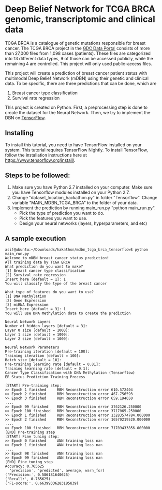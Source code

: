 # Deep Belief Network for TCGA BRCA genomic, transcriptomic and clinical data
TCGA BRCA is a catalogue of genetic mutations responsible for breast cancer. The TCGA BRCA project in the [GDC Data Portal](https://portal.gdc.cancer.gov/repository?filters=~%28op~%27and~content~%28~%28op~%27in~content~%28field~%27cases.project.project_id~value~%28~%27TCGA-BRCA%29%29%29%29%29) consists of more than 27,000 files from 1,098 cases (patients). These files are categorized into 13 different data types, 9 of those can be accessed publicly, while the remaining 4 are controlled. This project will only used public-access files.

This project will create a prediction of breast cancer patient status with multimodal Deep Belief Network (mDBN) using their genetic and clinical data. To be specific, there are three predictions that can be done, which are

1.   Breast cancer type classification
2.   Survival rate regression

This project is created on Python. First, a preprocessing step is done to create the dataset for the Neural Network. Then, we try to implement the DBN on [TensorFlow](https://www.tensorflow.org/).

## Installing
To install this tutorial, you need to have TensorFlow installed on your system. This tutorial requires TensorFlow Nightly. To install TensorFlow, follow the installation instructions here at https://www.tensorflow.org/install/. 

## Steps to be followed:
1. Make sure you have Python 2.7 installed on your computer. Make sure you have Tensorflow modules installed on your Python 2.7.
2. Change "dataset_location_hackathon.py" in folder "Tensorflow". Change variable "MAIN_MDBN_TCGA_BRCA" to the folder of your data.
3. Implement the prediction by running main_run.py "python main_run.py".
	- Pick the type of prediction you want to do.
	- Pick the features you want to use.
	- Design your neural networks (layers, hyperparameters, and etc) 

## A sample execution	

    asif@ubuntu:~/Downloads/hakathon/mdbn_tcga_brca_tensorflow$ python main_run.py
    Welcome to mDBN breast cancer status prediction!
    All training data by TCGA BRCA
    What prediction do you want to make?
    [1] Breast cancer type classification
    [2] Survival rate regression
    Insert here [default = 1]: 1
    You will classify the type of the breast cancer

    What type of features do you want to use?
    [1] DNA Methylation
    [2] Gene Expression
    [3] miRNA Expression
    Insert here [default = 3]: 1
    You will use DNA Methylation data to create the prediction

    Neural Network Layers
    Number of hidden layers [default = 3]: 
    Layer 0 size [default = 1000]: 
    Layer 1 size [default = 1000]: 
    Layer 2 size [default = 1000]: 

    Neural Network Parameters
    Pre-training iteration [default = 100]: 
    Training iteration [default = 100]: 
    Batch size [default = 10]: 
    Pre-training learning rate [default = 0.01]: 
    Training learning rate [default = 0.1]: 
    Cancer Type Classification with DNA Methylation (Tensorflow)
    ER Status Prediction Training Process

    [START] Pre-training step:
    >> Epoch 1 finished 	RBM Reconstruction error 610.572404
    >> Epoch 2 finished 	RBM Reconstruction error 467.756593
    >> Epoch 3 finished 	RBM Reconstruction error 659.194650
    ....
    >> Epoch 99 finished 	RBM Reconstruction error 3762126.250000
    >> Epoch 100 finished 	RBM Reconstruction error 3717065.250000
    >> Epoch 1 finished 	RBM Reconstruction error 13283574784.000000
    >> Epoch 2 finished 	RBM Reconstruction error 16570219520.000000
    ....
    >> Epoch 100 finished 	RBM Reconstruction error 71709433856.000000
    [END] Pre-training step
    [START] Fine tuning step:
    >> Epoch 0 finished 	ANN training loss nan
    >> Epoch 1 finished 	ANN training loss nan
    ....
    >> Epoch 98 finished 	ANN training loss nan
    >> Epoch 99 finished 	ANN training loss nan
    [END] Fine tuning step
    Accuracy: 0.765625
      'precision', 'predicted', average, warn_for)
    ('Precision:', 0.586181640625)
    ('Recall:', 0.765625)
    ('F1-score:', 0.66399336283185839)
